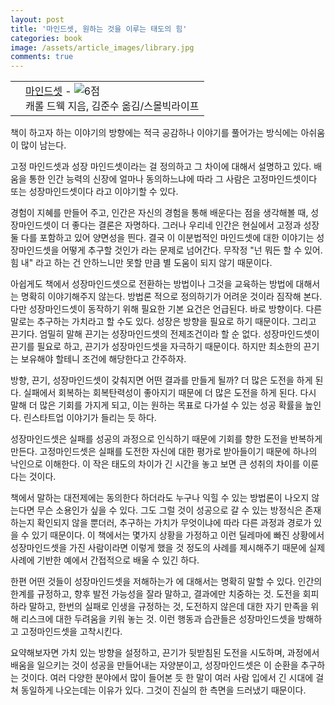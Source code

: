 ```yaml
---
layout: post
title: '마인드셋, 원하는 것을 이루는 태도의 힘'
categories: book
image: /assets/article_images/library.jpg
comments: true
---
```


<div class="ttbReview"><table><tbody><tr><td><a href="https://www.aladin.co.kr/shop/wproduct.aspx?ItemId=118825125&amp;ttbkey=ttbgsong791557003&amp;COPYPaper=1" target="_blank"><img src="https://image.aladin.co.kr/product/11882/51/cover/k602531937_1.jpg" alt="" border="0"/></a></td><td align="left"  style="vertical-align:top;"><a href="https://www.aladin.co.kr/shop/wproduct.aspx?ItemId=118825125&amp;ttbkey=ttbgsong791557003&amp;COPYPaper=1" target="_blank" class="aladdin_title">마인드셋</a> - <img src="//image.aladin.co.kr/img/common/star_s6.gif" border="0" alt="6점" /><br/>캐롤 드웩 지음, 김준수 옮김/스몰빅라이프</td></tr></tbody></table></div>

책이 하고자 하는 이야기의 방향에는 적극 공감하나 이야기를 풀어가는 방식에는 아쉬움이 많이 남는다.

고정 마인드셋과 성장 마인드셋이라는 걸 정의하고 그 차이에 대해서 설명하고 있다. 배움을 통한 인간 능력의 신장에 얼마나 동의하느냐에 따라 그 사람은 고정마인드셋이다 또는 성장마인드셋이다 라고 이야기할 수 있다. 

경험이 지혜를 만들어 주고, 인간은 자신의 경험을 통해 배운다는 점을 생각해볼 때, 성장마인드셋이 더 좋다는 결론은 자명하다. 그러나 우리네 인간은 현실에서 고정과 성장 둘 다를 포함하고 있어 양면성을 띈다. 결국 이 이분법적인 마인드셋에 대한 이야기는 성장마인드셋을 어떻게 추구할 것인가 라는 문제로 넘어간다. 무작정 "넌 뭐든 할 수 있어. 힘 내" 라고 하는 건 안하느니만 못할 만큼 별 도움이 되지 않기 때문이다.

아쉽게도 책에서 성장마인드셋으로 전환하는 방법이나 그것을 교육하는 방법에 대해서는 명확히 이야기해주지 않는다. 방법론 적으로 정의하기가 어려운 것이라 짐작해 본다. 다만 성장마인드셋이 동작하기 위해 필요한 기본 요건은 언급된다. 바로 방향이다. 다른 말로는 추구하는 가치라고 할 수도 있다. 성장은 방향을 필요로 하기 때문이다. 그리고 끈기다. 엄밀히 말해 끈기는 성장마인드셋의 전제조건이라 할 순 없다. 성장마인드셋이 끈기를 필요로 하고, 끈기가 성장마인드셋을 자극하기 때문이다. 하지만 최소한의 끈기는 보유해야 할테니 조건에 해당한다고 간주하자.

방향, 끈기, 성장마인드셋이 갖춰지면 어떤 결과를 만들게 될까? 더 많은 도전을 하게 된다. 실패에서 회복하는 회복탄력성이 좋아지기 때문에 더 많은 도전을 하게 된다. 다시 말해 더 많은 기회를 가지게 되고, 이는 원하는 목표로 다가설 수 있는 성공 확률을 높인다. 린스타트업 이야기가 들리는 듯 하다. 

성장마인드셋은 실패를 성공의 과정으로 인식하기 때문에 기회를 향한 도전을 반복하게 만든다. 고정마인드셋은 실패를 도전한 자신에 대한 평가로 받아들이기 때문에 하나의 낙인으로 이해한다. 이 작은 태도의 차이가 긴 시간을 놓고 보면 큰 성취의 차이를 이룬다는 것이다.

책에서 말하는 대전제에는 동의한다 하더라도 누구나 익힐 수 있는 방법론이 나오지 않는다면 무슨 소용인가 싶을 수 있다. 그도 그럴 것이 성공으로 갈 수 있는 방정식은 존재하는지 확인되지 않을 뿐더러, 추구하는 가치가 무엇이냐에 따라 다른 과정과 경로가 있을 수 있기 때문이다. 이 책에서는 몇가지 상황을 가정하고 이런 딜레마에 빠진 상황에서 성장마인드셋을 가진 사람이라면 이렇게 했을 것 정도의 사례를 제시해주기 때문에 실제 사례에 기반한 예에서 간접적으로 배울 수 있긴 하다.

한편 어떤 것들이 성장마인드셋을 저해하는가 에 대해서는 명확히 말할 수 있다. 인간의 한계를 규정하고, 향후 발전 가능성을 잘라 말하고, 결과에만 치중하는 것. 도전을 회피하라 말하고, 한번의 실패로 인생을 규정하는 것, 도전하지 않은데 대한 자기 만족을 위해 리스크에 대한 두려움을 키워 놓는 것. 이런 행동과 습관들은 성장마인드셋을 방해하고 고정마인드셋을 고착시킨다.

요약해보자면 가치 있는 방향을 설정하고, 끈기가 뒷받침된 도전을 시도하며, 과정에서 배움을 일으키는 것이 성공을 만들어내는 자양분이고, 성장마인드셋은 이 순환을 추구하는 것이다. 여러 다양한 분야에서 많이 들어본 듯 한 말이 여러 사람 입에서 긴 시대에 걸쳐 동일하게 나오는데는 이유가 있다. 그것이 진실의 한 측면을 드러냈기 때문이다.
